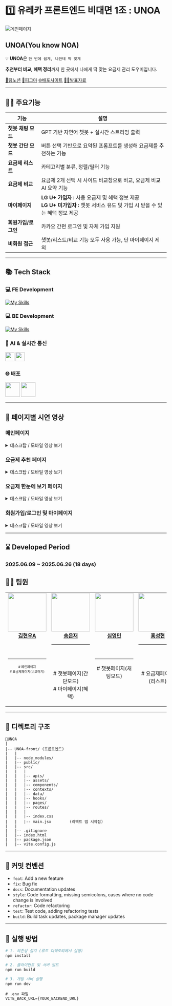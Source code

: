 # 1️⃣ 유레카 프론트엔드 비대면 1조 : UNOA

![메인페이지](https://github.com/user-attachments/assets/9668eacd-9ac0-4bbb-b73b-4047f207ebb1)

## UNOA(You know NOA)

💡 **UNOA**은 `한 번에 쉽게, 나한테 딱 맞게`

**추천부터 비교, 혜택 정리**까지 한 곳에서 나에게 딱 맞는 요금제 관리 도우미입니다.

[🔗팀노션](https://fern-cesium-085.notion.site/01-UNOA-You-know-NOA-203303b4c814802d9b9ad1fe21f34684?pvs=74)
[🎨피그마](https://www.figma.com/design/KBt5oYt5mAsCMx3QqdSzt0/%EC%A2%85%ED%95%A9%ED%94%84%EB%A1%9C%EC%A0%9D%ED%8A%B8_1%EC%A1%B0?t=YK1wDd3ggn1E3B6M-0)
[🌐배포사이트](https://unoa.vercel.app/)
[👨‍🏫발표자료]()

---

## 🏃‍♂️ 주요기능

| **기능**               | **설명**                                                                                                                            |
| ---------------------- | ----------------------------------------------------------------------------------------------------------------------------------- |
| **챗봇 채팅 모드**     | GPT 기반 자연어 챗봇 + 실시간 스트리밍 출력                                                                                         |
| **챗봇 간단 모드**     | 버튼 선택 기반으로 요약된 프롬프트를 생성해 요금제를 추천하는 기능                                                                                   |
| **요금제 리스트**      | 카테고리별 분류, 정렬/필터 기능                                                                                                     |
| **요금제 비교**        | 요금제 2개 선택 시 사이드 비교창으로 비교, 요금제 비교 AI 요약 기능                                                                     |
| **마이페이지**         | **LG U+ 가입자 :** 사용 요금제 및 혜택 정보 제공 </br> **LG U+ 미가입자 :** 챗봇 서비스 유도 및 가입 시 받을 수 있는 혜택 정보 제공     |
| **회원가입/로그인**    | 카카오 간편 로그인 및 자체 가입 지원                                                                                                |
| **비회원 접근**        | 챗봇/리스트/비교 기능 모두 사용 가능, 단 마이페이지 제외                                                                            |

---

## 📚 Tech Stack

### 💻 FE Development

[![My Skills](https://skillicons.dev/icons?i=js,html,css,react,tailwindcss,vite)](https://skillicons.dev)

### 💻 BE Development

[![My Skills](https://skillicons.dev/icons?i=nodejs,express,mongodb&theme=light)](https://skillicons.dev)

### 🧠 AI & 실시간 통신

<img src="https://img.shields.io/badge/OpenAI-0055FF?logo=openai&logoColor=white" height="28"/>
<img src="https://img.shields.io/badge/socket.io-010101?logo=socket.io&logoColor=white" height="28"/>

### 🌐 배포

<img src="https://github.com/user-attachments/assets/10b47820-a08b-4add-bf94-927be1e1d275" width="45"/>
<img src="https://github.com/user-attachments/assets/bc9ff061-d612-48c3-8f9d-445e0e17f907" width="45"/>

---

## 🎥 페이지별 시연 영상

### 메인페이지
<details>
  <summary>데스크탑 / 모바일 영상 보기</summary>

  #### 💻 데스크탑
  https://github.com/user-attachments/assets/d481d99e-d5b7-499e-8a90-fe750c5b5c6a

  #### 📱 모바일
  https://github.com/user-attachments/assets/48de68b1-e785-45c7-8ad5-b8dc9fbacaaa

</details>

### 요금제 추천 페이지
<details>
  <summary>데스크탑 / 모바일 영상 보기</summary>

  #### 💻 데스크탑
  https://github.com/user-attachments/assets/21bec09d-e386-467e-ba36-774e74a80181

  #### 📱 모바일
  https://github.com/user-attachments/assets/8951f8b4-21a4-445d-a953-a1a44acb2d85

</details>

### 요금제 한눈에 보기 페이지
<details>
  <summary>데스크탑 / 모바일 영상 보기</summary>

  #### 💻 데스크탑
  https://github.com/user-attachments/assets/b061e6ce-2095-484b-b0d5-ab4389166fa7

  #### 📱 모바일
  https://github.com/user-attachments/assets/90443bbd-3f88-463e-8102-592641f755f6

</details>

### 회원가입/로그인 및 마이페이지
<details>
  <summary>데스크탑 / 모바일 영상 보기</summary>

  #### 💻 데스크탑
  https://github.com/user-attachments/assets/a41448d7-8a81-46a9-a532-f107da155167

  #### 📱 모바일
  https://github.com/user-attachments/assets/e1ee325e-bf0f-4af9-9b6b-725986aaa7e8

</details>

---

## ⌛ Developed Period

### 2025.06.09 ~ 2025.06.26 (18 days)

## 👩‍💻 팀원

<table>
  <tbody>
    <tr>
      <td align="center" valign="top">
        <a href="https://github.com/gusdn6288">
          <img src="https://avatars.githubusercontent.com/u/100756731?v=4" width="120px;" /><br />
          <b>김현우A</b>
        </a>
        <div style="height:45px"></div>
         <hr/>
        <p style="font-size:10px;"># 메인페이지<br /># 요금제페이지(비교하기)</p>
      </td>
      <td align="center" valign="top">
        <a href="https://github.com/song-eun">
          <img src="https://avatars.githubusercontent.com/u/80393294?v=4" width="120px;" /><br />
          <b>송은재</b>
        </a>
         <hr/>
        <div style="height:45px"></div>
        <p># 챗봇페이지(간단모드)<br /># 마이페이지(혜택)</p>
      </td>
      <td align="center" valign="top">
        <a href="https://github.com/zeromin41">
          <img src="https://avatars.githubusercontent.com/u/130297212?v=4" width="120px;" /><br />
          <b>심영민</b>
        </a>
        <div style="height:45px"></div>
         <hr/>
        <p># 챗봇페이지(채팅모드)</p>
      </td>
      <td align="center" valign="top">
        <a href="https://github.com/Lacheln1">
          <img src="https://avatars.githubusercontent.com/u/59949555?v=4" width="120px;" /><br />
          <b>홍성현</b>
        </a>
         <hr/>
        <div style="height:45px"></div>
        <p># 요금제페이지(리스트)</p>
      </td>
      <td align="center" valign="top">
        <a href="https://github.com/H-JuKyung">
          <img src="https://avatars.githubusercontent.com/u/148874281?v=4" width="120px;" /><br />
          <b>황주경</b>
        </a>
         <hr/>
        <div style="height:45px"></div>
        <p># 회원가입/로그인페이지<br /># 마이페이지(회원정보)</p>
      </td>
    </tr>
  </tbody>
</table>

---

## 📁 디렉토리 구조

```
📂UNOA
|
|-- UNOA-front/ (프론트엔드)
|   |
|   |-- node_modules/
|   |-- public/
|   |-- src/
|   |   |
|   |   |-- apis/
|   |   |-- assets/
|   |   |-- components/
|   |   |-- contexts/
|   |   |-- data/
|   |   |-- hooks/
|   |   |-- pages/
|   |   |-- routes/
|   |   |
|   |   |-- index.css
|   |   |-- main.jsx        (리액트 앱 시작점)
|   |
|   |-- .gitignore
|   |-- index.html
|   |-- package.json
|   |-- vite.config.js
```

---

## 🎯 커밋 컨벤션

- `feat`: Add a new feature
- `fix`: Bug fix
- `docs`: Documentation updates
- `style`: Code formatting, missing semicolons, cases where no code change is involved
- `refactor`: Code refactoring
- `test`: Test code, adding refactoring tests
- `build`: Build task updates, package manager updates

---

## 🔰 실행 방법

```bash
# 1. 의존성 설치 (루트 디렉토리에서 실행)
npm install

# 2. 클라이언트 및 서버 빌드
npm run build

# 3. 개발 서버 실행
npm run dev
```

```env
# .env 파일
VITE_BACK_URL={YOUR_BACKEND_URL}
```
